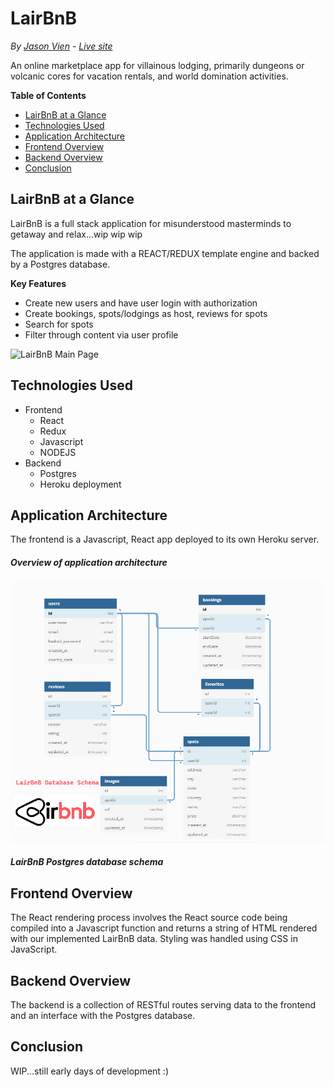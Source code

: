 # LairBnB
*By [Jason Vien](https://github.com/JDVien) - [Live site]()*

An online marketplace app for villainous lodging, primarily dungeons or volcanic cores for vacation rentals, and world domination activities.


**Table of Contents**
  * [LairBnB at a Glance](#LairBnB-at-a-glance)
  * [Technologies Used](#technologies-used)
  * [Application Architecture](#application-architecture)
  * [Frontend Overview](#frontend-overview)
  * [Backend Overview](#backend-overview)
  * [Conclusion](#conclusion)

## LairBnB at a Glance
LairBnB is a full stack application for misunderstood masterminds to getaway and relax...wip wip wip

The application is made with a REACT/REDUX template engine and backed by a Postgres database.

**Key Features**
* Create new users and have user login with authorization
* Create bookings, spots/lodgings as host, reviews for spots
* Search for spots
* Filter through content via user profile

![LairBnB Main Page](/frontend/public/images/lairbnb_glance.png)

## Technologies Used
* Frontend
  * React
  * Redux
  * Javascript
  * NODEJS
* Backend
  * Postgres
  * Heroku deployment

## Application Architecture
The frontend is a Javascript, React app deployed to its own Heroku server.


##### Overview of application architecture

![Database schema](/frontend/public/images/dbv001.png)
##### LairBnB Postgres database schema

## Frontend Overview
The React rendering process involves the React source code being compiled into a Javascript function and returns a string of HTML rendered with our implemented LairBnB data. Styling was handled using CSS in JavaScript.


## Backend Overview
The backend is a collection of RESTful routes serving data to the frontend and an interface with the Postgres database.

## Conclusion
WIP...still early days of development :)

